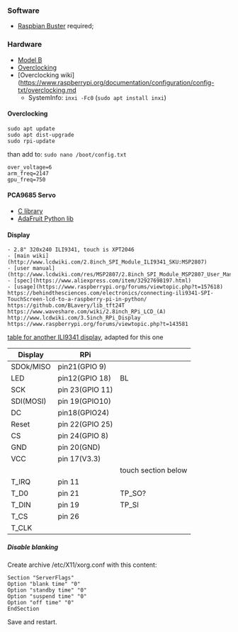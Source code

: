 

### Software
 - [Raspbian Buster](https://www.raspberrypi.org/downloads/raspbian) required;



### Hardware

 - [Model B](https://www.raspberrypi.org/products/raspberry-pi-4-model-b)
 - [Overclocking](https://www.cnx-software.com/2019/07/26/how-to-overclock-raspberry-pi-4/)
 - [Overclocking wiki](https://www.raspberrypi.org/documentation/configuration/config-txt/overclocking.md
	- SystemInfo: `inxi -Fc0` (`sudo apt install inxi`)

#### Overclocking
```
sudo apt update
sudo apt dist-upgrade
sudo rpi-update
```

than add to: `sudo nano /boot/config.txt`

```
over_voltage=6
arm_freq=2147
gpu_freq=750
```

#### PCA9685 Servo
- [C library](https://github.com/Reinbert/pca9685)
- [AdaFruit Python lib](https://learn.adafruit.com/16-channel-pwm-servo-driver/python-circuitpython)

#### Display
	
	- 2.8" 320x240 ILI9341, touch is XPT2046 
	- [main wiki] (http://www.lcdwiki.com/2.8inch_SPI_Module_ILI9341_SKU:MSP2807)
	- [user manual](http://www.lcdwiki.com/res/MSP2807/2.8inch_SPI_Module_MSP2807_User_Manual_EN.pdf)
	- [spec](https://www.aliexpress.com/item/32927698197.html)
	- [usage](https://www.raspberrypi.org/forums/viewtopic.php?t=157618)
	https://behindthesciences.com/electronics/connecting-ili9341-SPI-TouchScreen-lcd-to-a-raspberry-pi-in-python/
	https://github.com/BLavery/lib_tft24T
	https://www.waveshare.com/wiki/2.8inch_RPi_LCD_(A)
	http://www.lcdwiki.com/3.5inch_RPi_Display
	https://www.raspberrypi.org/forums/viewtopic.php?t=143581


[table for another ILI9341 display](https://sudomod.com/forum/viewtopic.php?t=2312), adapted for this one

| Display | RPi |  |
|---|---|---|
| SDOk/MISO | pin21(GPIO 9) |  |
| LED | pin12(GPIO 18) | BL |
| SCK | pin 23(GPIO 11) |  |
| SDI(MOSI) | pin 19(GPIO10) |  |
| DC | pin18(GPIO24) |  |
| Reset | pin 22(GPIO 25) |  |
| CS | pin 24(GPIO 8) |  |
| GND | pin 20(GND) |  |
| VCC  | pin 17(V3.3) |  |
|  |  | touch section below |
| T_IRQ | pin 11 |  |
| T_D0 | pin 21 | TP_SO? |
| T_DIN | pin 19 | TP_SI |
| T_CS | pin 26 |  |
| T_CLK |   |  |

##### Disable blanking
Create archive /etc/X11/xorg.conf with this content:

```
Section "ServerFlags"
Option "blank time" "0"
Option "standby time" "0"
Option "suspend time" "0"
Option "off time" "0"
EndSection
```
 

Save and restart.

